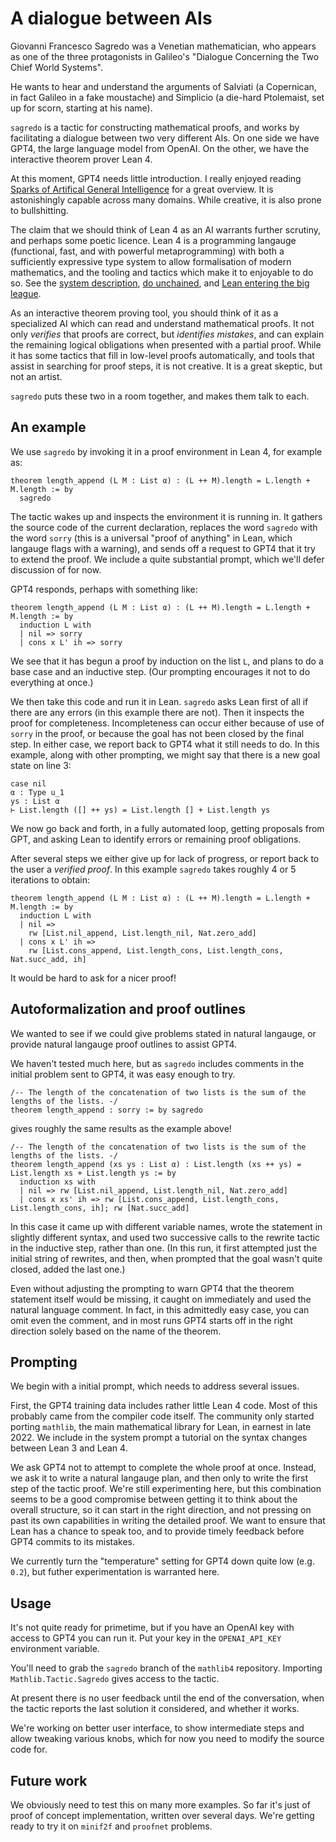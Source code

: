 # A dialogue between AIs

Giovanni Francesco Sagredo was a Venetian mathematician,
who appears as one of the three protagonists in
Galileo's "Dialogue Concerning the Two Chief World Systems".

He wants to hear and understand the arguments of
Salviati (a Copernican, in fact Galileo in a fake moustache) and
Simplicio (a die-hard Ptolemaist, set up for scorn, starting at his name).

`sagredo` is a tactic for constructing mathematical proofs,
and works by facilitating a dialogue between two very different AIs.
On one side we have GPT4, the large language model from OpenAI.
On the other, we have the interactive theorem prover Lean 4.

At this moment, GPT4 needs little introduction.
I really enjoyed reading
[Sparks of Artifical General Intelligence](https://arxiv.org/abs/2303.12712)
for a great overview. It is astonishingly capable across many domains.
While creative, it is also prone to bullshitting.

The claim that we should think of Lean 4 as an AI warrants further scrutiny,
and perhaps some poetic licence.
Lean 4 is a programming langauge (functional, fast, and with powerful metaprogramming)
with both a sufficiently expressive type system to allow formalisation of modern mathematics,
and the tooling and tactics which make it to enjoyable to do so.
See the [system description](https://leanprover.github.io/papers/lean4.pdf),
[do unchained](https://leanprover.github.io/papers/do.pdf),
and [Lean entering the big league](https://www.quantamagazine.org/lean-computer-program-confirms-peter-scholze-proof-20210728/).

As an interactive theorem proving tool, you should think of it as a specialized AI
which can read and understand mathematical proofs.
It not only *verifies* that proofs are correct, but *identifies mistakes*,
and can explain the remaining logical obligations when presented with a partial proof.
While it has some tactics that fill in low-level proofs automatically,
and tools that assist in searching for proof steps,
it is not creative. It is a great skeptic, but not an artist.

`sagredo` puts these two in a room together, and makes them talk to each.

## An example

We use `sagredo` by invoking it in a proof environment in Lean 4, for example as:

```lean
theorem length_append (L M : List α) : (L ++ M).length = L.length + M.length := by
  sagredo
```

The tactic wakes up and inspects the environment it is running in.
It gathers the source code of the current declaration,
replaces the word `sagredo` with the word `sorry`
(this is a universal "proof of anything" in Lean, which langauge flags with a warning),
and sends off a request to GPT4 that it try to extend the proof.
We include a quite substantial prompt, which we'll defer discussion of for now.

GPT4 responds, perhaps with something like:

```lean
theorem length_append (L M : List α) : (L ++ M).length = L.length + M.length := by
  induction L with
  | nil => sorry
  | cons x L' ih => sorry
```

We see that it has begun a proof by induction on the list `L`, and plans to do a base case
and an inductive step. (Our prompting encourages it not to do everything at once.)

We then take this code and run it in Lean. `sagredo` asks Lean first of all if there are any errors
(in this example there are not). Then it inspects the proof for completeness.
Incompleteness can occur either because of use of `sorry` in the proof,
or because the goal has not been closed by the final step.
In either case, we report back to GPT4 what it still needs to do.
In this example, along with other prompting, we might say that there is a new goal state on line 3:

```lean
case nil
α : Type u_1
ys : List α
⊢ List.length ([] ++ ys) = List.length [] + List.length ys
```

We now go back and forth, in a fully automated loop, getting proposals from GPT,
and asking Lean to identify errors or remaining proof obligations.

After several steps we either give up for lack of progress, or report back to the user
a *verified proof*. In this example `sagredo` takes roughly 4 or 5 iterations to obtain:

```lean
theorem length_append (L M : List α) : (L ++ M).length = L.length + M.length := by
  induction L with
  | nil =>
    rw [List.nil_append, List.length_nil, Nat.zero_add]
  | cons x L' ih =>
    rw [List.cons_append, List.length_cons, List.length_cons, Nat.succ_add, ih]
```

It would be hard to ask for a nicer proof!

## Autoformalization and proof outlines

We wanted to see if we could give problems stated in natural langauge,
or provide natural langauge proof outlines to assist GPT4.

We haven't tested much here, but as `sagredo` includes comments in the initial problem sent to GPT4,
it was easy enough to try.

```lean
/-- The length of the concatenation of two lists is the sum of the lengths of the lists. -/
theorem length_append : sorry := by sagredo
```

gives roughly the same results as the example above!

```lean
/-- The length of the concatenation of two lists is the sum of the lengths of the lists. -/
theorem length_append (xs ys : List α) : List.length (xs ++ ys) = List.length xs + List.length ys := by
  induction xs with
  | nil => rw [List.nil_append, List.length_nil, Nat.zero_add]
  | cons x xs' ih => rw [List.cons_append, List.length_cons, List.length_cons, ih]; rw [Nat.succ_add]
```

In this case it came up with different variable names,
wrote the statement in slightly different syntax,
and used two successive calls to the rewrite tactic in the inductive step, rather than one.
(In this run, it first attempted just the initial string of rewrites, and then,
when prompted that the goal wasn't quite closed, added the last one.)

Even without adjusting the prompting to warn GPT4 that the theorem statement itself
would be missing, it caught on immediately and used the natural language comment.
In fact, in this admittedly easy case, you can omit even the comment,
and in most runs GPT4 starts off in the right direction solely based on the name of the theorem.

## Prompting

We begin with a initial prompt, which needs to address several issues.

First, the GPT4 training data includes rather little Lean 4 code.
Most of this probably came from the compiler code itself.
The community only started porting `mathlib`, the main mathematical library for Lean,
in earnest in late 2022.
We include in the system prompt a tutorial on the syntax changes between Lean 3 and Lean 4.

We ask GPT4 not to attempt to complete the whole proof at once.
Instead, we ask it to write a natural langauge plan,
and then only to write the first step of the tactic proof.
We're still experimenting here,
but this combination seems to be a good compromise between
getting it to think about the overall structure, so it can start in the right direction,
and not pressing on past its own capabilities in writing the detailed proof.
We want to ensure that Lean has a chance to speak too,
and to provide timely feedback before GPT4 commits to its mistakes.

We currently turn the "temperature" setting for GPT4 down quite low (e.g. `0.2`),
but futher experimentation is warranted here.

## Usage

It's not quite ready for primetime,
but if you have an OpenAI key with access to GPT4 you can run it.
Put your key in the `OPENAI_API_KEY` environment variable.

You'll need to grab the `sagredo` branch of the `mathlib4` repository.
Importing `Mathlib.Tactic.Sagredo` gives access to the tactic.

At present there is no user feedback until the end of the conversation,
when the tactic reports the last solution it considered, and whether it works.

We're working on better user interface, to show intermediate steps
and allow tweaking various knobs, which for now you need to modify the source code for.

## Future work

We obviously need to test this on many more examples.
So far it's just of proof of concept implementation, written over several days.
We're getting ready to try it on `minif2f` and `proofnet` problems.
